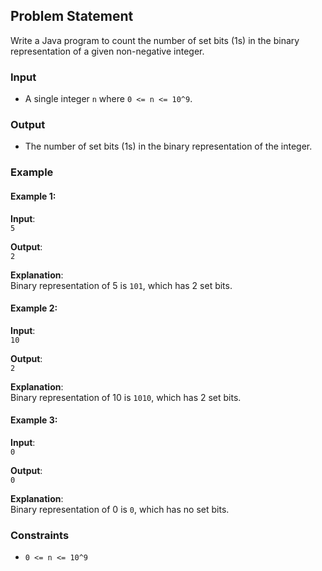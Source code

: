 ## Problem Statement
Write a Java program to count the number of set bits (1s) in the binary representation of a given non-negative integer.

### Input
- A single integer `n` where `0 <= n <= 10^9`.

### Output
- The number of set bits (1s) in the binary representation of the integer.

### Example

#### Example 1:
**Input**:  
`5`

**Output**:  
`2`

**Explanation**:  
Binary representation of 5 is `101`, which has 2 set bits.

#### Example 2:
**Input**:  
`10`

**Output**:  
`2`

**Explanation**:  
Binary representation of 10 is `1010`, which has 2 set bits.

#### Example 3:
**Input**:  
`0`

**Output**:  
`0`

**Explanation**:  
Binary representation of 0 is `0`, which has no set bits.

### Constraints
- `0 <= n <= 10^9`